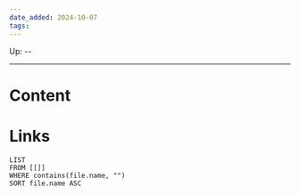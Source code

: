 ```yaml
---
date_added: 2024-10-07
tags:
---
```

Up: --
___
# Content
# Links
```dataview
LIST
FROM [[]]
WHERE contains(file.name, "")
SORT file.name ASC
```
